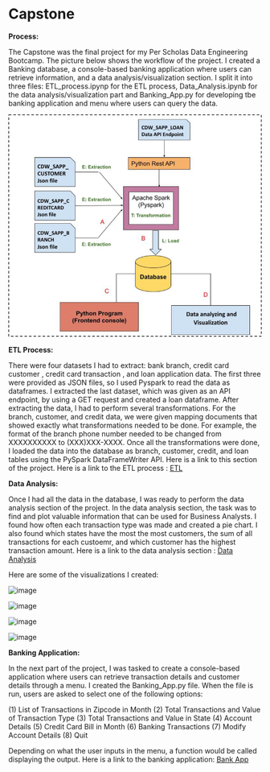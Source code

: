 # Capstone

**Process:**

The Capstone was the final project for my Per Scholas Data Engineering Bootcamp. The picture below shows the workflow of the project. I created a Banking database, a console-based banking application where users can retrieve information, and a data analysis/visualization section. I split it into three files: ETL_process.ipynp for the ETL process, Data_Analysis.ipynb for the data analysis/visualization part and Banking_App.py for developing tbe banking application and menu where users can query the data.

![Alt text](image.png)

**ETL Process:**

There were four datasets I had to extract: bank branch, credit card customer , credit card transaction , and loan application data. The first three were provided as JSON files, so I used Pyspark to read the data as dataframes. I extracted the last dataset, which was given as an API endpoint, by using a GET request and created a loan dataframe. After extracting the data, I had to perform several transformations. For the branch, customer, and credit data, we were given mapping documents that showed exactly what transformations needed to be done. For example, the format of the branch phone number needed to be changed from XXXXXXXXXX to (XXX)XXX-XXXX. Once all the transformations were done, I loaded the data into the database as branch, customer, credit, and loan tables using the PySpark DataFrameWriter API. Here is a link to this section of the project. Here is a link to the ETL process : [ETL](https://github.com/nahidnr6/Capstone/blob/main/ETL_process.ipynb)

**Data Analysis:**

Once I had all the data in the database, I was ready to perform the data analysis section of the project. In the data analysis section, the task was to find and plot valuable information that can be used for Business Analysts. I found how often each transaction type was made and created a pie chart. I also found which states have the most the most customers, the sum of all transactions for each custoemr, and which customer has the highest transaction amount. Here is a link to the data analysis section : [Data Analysis](https://github.com/nahidnr6/Capstone/blob/main/Data_Analysis.ipynb)

Here are some of the visualizations I created:

![image](https://github.com/nahidnr6/Capstone/assets/64870566/4fe5c562-839b-47be-a95c-5db113c52b8b)

![image](https://github.com/nahidnr6/Capstone/assets/64870566/32decd00-0c6c-481d-98d1-e7db290f8fc1)

![image](https://github.com/nahidnr6/Capstone/assets/64870566/a3da9da8-e58c-4e29-ae65-57221a783d8a)

![image](https://github.com/nahidnr6/Capstone/assets/64870566/de181abd-dfec-45ec-9d16-d9b79846cd84)

**Banking Application:**

In the next part of the project, I was tasked to create a console-based application where users can retrieve transaction details and customer details through a menu. I created the Banking_App.py file. When the file is run, users are asked to select one of the following options:

(1) List of Transactions in Zipcode in Month
(2) Total Transactions and Value of Transaction Type
(3) Total Transactions and Value in State
(4) Account Details
(5) Credit Card Bill in Month
(6) Banking Transactions
(7) Modify Account Details
(8) Quit

Depending on what the user inputs in the menu, a function would be called displaying the output. Here is a link to the banking application: [Bank App](https://github.com/nahidnr6/Capstone/blob/main/Banking_App.py)
